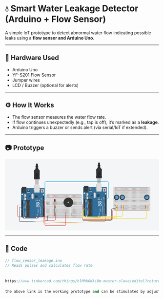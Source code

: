 # 💧 Smart Water Leakage Detector (Arduino + Flow Sensor)

A simple IoT prototype to detect abnormal water flow indicating possible leaks using a **flow sensor and Arduino Uno**.

---

## 🔧 Hardware Used
- Arduino Uno
- YF-S201 Flow Sensor
- Jumper wires
- LCD / Buzzer (optional for alerts)

---

## ⚙️ How It Works
- The flow sensor measures the water flow rate.
- If flow continues unexpectedly (e.g., tap is off), it’s marked as a **leakage**.
- Arduino triggers a buzzer or sends alert (via serial/IoT if extended).

---

## 📷 Prototype
![Circuit](image/image.png)


---

## 🧪 Code
```cpp
// flow_sensor_leakage.ino
// Reads pulses and calculates flow rate


https://www.tinkercad.com/things/blMhkOKAiOm-master-slave/editel?returnTo=https%3A%2F%2Fwww.tinkercad.com%2Fdashboard%2Fdesigns%2Fcircuits&sharecode=IMs2voCDKlVu3-UOqsg3MWoxqzFw0N9GZiuxcLbjezY

the above link is the working prototype and can be stimulated by adjusting the source and destination flow 
